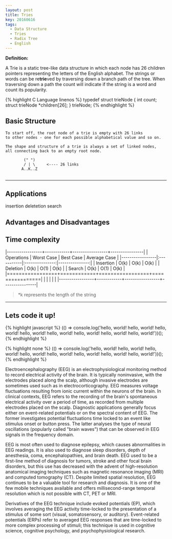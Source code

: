 ```yaml
---
layout: post
title: Tries
key: 20160616
tags:
  - Data Structure
  - Tries
  - Radix Tree
  - English
---
```

**Definition:** 

A Trie is a static tree-like data structure in which each node has 26 children pointers representing the letters of the English alphabet. The strings or words can be re**trie**ved by traversing down a branch path of the tree. When traversing down a path the count will indicate if the string is a word and count its popularity.

{% highlight C Language linenos %}
typedef struct trieNode
{
    int count; 
    struct trieNode *children[26];
} trieNode;
{% endhighlight %}


<!--more-->

## Basic Structure

```
To start off, the root node of a trie is empty with 26 links
to other nodes - one for each possible alphabetical value and so on.

The shape and structure of a trie is always a set of linked nodes,
all connecting back to an empty root node.

        (" ")
        / | \     <---- 26 links 
       A..K..Z
   
```

---

## Applications 
insertion
deletetion
search 
 
## Advantages and Disadvantages 

## Time complexity

|-----------------+------------+-----------------+----------------|
|   Operations    | Worst Case |    Best Case    |  Average Case  |
|-----------------|:-----------|:---------------:|---------------:|
|   Insertion     |    O(k)    |      O(k)       |      O(k)      |
|   Deletion      |    O(k)    |      O(1)       |      O(k)      |
|   Search        |    O(k)    |      O(1)       |      O(k)      |
|=================+============+=================+================|
|                 |            |                 |                |
|-----------------+------------+-----------------+----------------|

>*k represents the length of the string

---

## Lets code it up!

{% highlight javascript %}
(() => console.log('hello, world! hello, world! hello, world! hello, world! hello, world! hello, world! hello, world! hello, world!'))();
{% endhighlight %}

{% highlight none %}
(() => console.log('hello, world! hello, world! hello, world! hello, world! hello, world! hello, world! hello, world! hello, world!'))();
{% endhighlight %}

Electroencephalography (EEG) is an electrophysiological monitoring method to record electrical activity of the brain. It is typically noninvasive, with the electrodes placed along the scalp, although invasive electrodes are sometimes used such as in electrocorticography. EEG measures voltage fluctuations resulting from ionic current within the neurons of the brain. In clinical contexts, EEG refers to the recording of the brain's spontaneous electrical activity over a period of time, as recorded from multiple electrodes placed on the scalp. Diagnostic applications generally focus either on event-related potentials or on the spectral content of EEG. The former investigates potential fluctuations time locked to an event like stimulus onset or button press. The latter analyses the type of neural oscillations (popularly called "brain waves") that can be observed in EEG signals in the frequency domain.

<!--more-->

EEG is most often used to diagnose epilepsy, which causes abnormalities in EEG readings. It is also used to diagnose sleep disorders, depth of anesthesia, coma, encephalopathies, and brain death. EEG used to be a first-line method of diagnosis for tumors, stroke and other focal brain disorders, but this use has decreased with the advent of high-resolution anatomical imaging techniques such as magnetic resonance imaging (MRI) and computed tomography (CT). Despite limited spatial resolution, EEG continues to be a valuable tool for research and diagnosis. It is one of the few mobile techniques available and offers millisecond-range temporal resolution which is not possible with CT, PET or MRI.

Derivatives of the EEG technique include evoked potentials (EP), which involves averaging the EEG activity time-locked to the presentation of a stimulus of some sort (visual, somatosensory, or auditory). Event-related potentials (ERPs) refer to averaged EEG responses that are time-locked to more complex processing of stimuli; this technique is used in cognitive science, cognitive psychology, and psychophysiological research.


